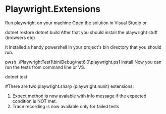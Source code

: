 # Playwright.Extensions

Run playwright on your machine
Open the solution in Visual Studio or

dotnet restore
dotnet build
After that you should install the playwright stuff (browsers etc)

It installed a handy powershell in your project's bin directory that you should run.

pwsh .\PlaywrightTest1\bin\Debug\net6.0\playwright.ps1 install
Now you can run the tests from command line or VS.

dotnet test

#There are two playwright.sharp (playwright.nunit) extensions:
1. Expect method is now avalable with info message if the expected condition is NOT met. 
2. Trace recording is now available only for failed tests
